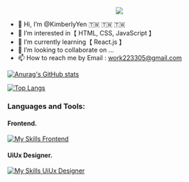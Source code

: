 <p align="center">
  <a href="https://www.codewars.com/users/KimberlyYen" target="_blank">
    <img src="https://www.codewars.com/users/KimberlyYen/badges/large"/>
  </a>
</p>

- 👋 Hi, I’m @KimberlyYen 🇹🇼 🇹🇼 🇹🇼
- 👀 I’m interested in【 HTML, CSS, JavaScript 】
- 🌱 I’m currently learning【 React.js 】
- 💞️ I’m looking to collaborate on ...
- 📫 How to reach me by Email : work223305@gmail.com


[![Anurag's GitHub stats](https://github-readme-stats.vercel.app/api?username=KimberlyYen&show_icons=true&theme=dracula)](https://github.com/anuraghazra/github-readme-stats)

[![Top Langs](https://github-readme-stats.vercel.app/api/top-langs/?username=KimberlyYen&langs_count=8&theme=dracula)](https://github.com/anuraghazra/github-readme-stats)



<h3 align="left">Languages and Tools:</h3>
<h4>Frontend. </h4>  

[![My Skills Frontend](https://skillicons.dev/icons?i=js,html,css,tailwind,bootstrap,git,github,vscode,vite&theme=light)](https://skillicons.dev)

<h4>UiUx Designer. </h4>  

[![My Skills UiUx Designer](https://skillicons.dev/icons?i=figma,xd,ps,ai&theme=light)](https://skillicons.dev)


<!---
KimberlyYen/KimberlyYen is a ✨ special ✨ repository because its `README.md` (this file) appears on your GitHub profile.
You can click the Preview link to take a look at your changes.
--->
